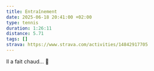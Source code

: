 ```yaml
---
title: Entraînement
date: 2025-06-18 20:41:00 +02:00
type: tennis
duration: 1:26:11
distance: 5.71
tags: []
strava: https://www.strava.com/activities/14842917705
---
```


Il a fait chaud… 🥵

